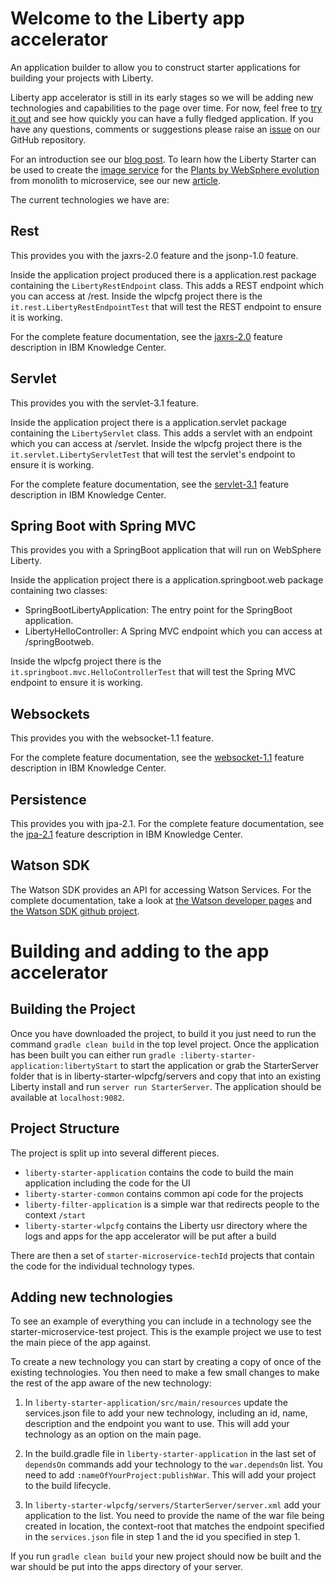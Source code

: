 # Welcome to the Liberty app accelerator
An application builder to allow you to construct starter applications for building your projects with Liberty.

Liberty app accelerator is still in its early stages so we will be adding new technologies and capabilities to the page over time. For now, feel free to <a href="http://liberty-starter.wasdev.developer.ibm.com/start/">try it out</a> and see how quickly you can have a fully fledged application. If you have any questions, comments or suggestions please raise an <a href="https://github.com/WASdev/tool.artisan.core/issues">issue</a> on our GitHub repository.

For an introduction see our <a href="https://developer.ibm.com/wasdev/blog/2015/11/27/introducing-the-liberty-starter-a-tool-to-get-you-writing-microservices-quickly/">blog post</a>. To learn how the Liberty Starter can be used to create the <a href="https://developer.ibm.com/wasdev/docs/an-evolved-plants-by-websphere-image-service-making-the-break/">image service</a> for the <a href="https://developer.ibm.com/wasdev/docs/starting-evolution-microservices-using-plants-websphere-sample/">Plants by WebSphere evolution</a> from monolith to microservice, see our new <a href="https://developer.ibm.com/wasdev/docs/creating-image-service-plants-websphere-using-liberty-starter"/>article</a>.

The current technologies we have are:

## Rest
This provides you with the jaxrs-2.0 feature and the jsonp-1.0 feature.

Inside the application project produced there is a application.rest package containing the <code>LibertyRestEndpoint</code> class. This adds a REST endpoint which you can access at /rest. Inside the wlpcfg project there is the <code>it.rest.LibertyRestEndpointTest</code> that will test the REST endpoint to ensure it is working.

For the complete feature documentation, see the <a href="http://www.ibm.com/support/knowledgecenter/SSAW57_8.5.5/com.ibm.websphere.wlp.nd.multiplatform.doc/ae/rwlp_feat.html%23rwlp_feat__jaxrs-2.0">jaxrs-2.0</a> feature description in IBM Knowledge Center.

## Servlet
This provides you with the servlet-3.1 feature.

Inside the application project there is a application.servlet package containing the <code>LibertyServlet</code> class. This adds a servlet with an endpoint which you can access at /servlet. Inside the wlpcfg project there is the <code>it.servlet.LibertyServletTest</code> that will test the servlet's endpoint to ensure it is working.

For the complete feature documentation, see the <a href="http://www.ibm.com/support/knowledgecenter/SSAW57_8.5.5/com.ibm.websphere.wlp.nd.multiplatform.doc/ae/rwlp_feat.html%23rwlp_feat__servlet-3.1">servlet-3.1</a> feature description in IBM Knowledge Center.

## Spring Boot with Spring MVC
This provides you with a SpringBoot application that will run on WebSphere Liberty.

Inside the application project there is a application.springboot.web package containing two classes:
* SpringBootLibertyApplication</code>: The entry point for the SpringBoot application.
* LibertyHelloController</code>: A Spring MVC endpoint which you can access at /springBootweb.

Inside the wlpcfg project there is the <code>it.springboot.mvc.HelloControllerTest</code> that will test the Spring MVC endpoint to ensure it is working.

## Websockets
This provides you with the websocket-1.1 feature.

For the complete feature documentation, see the <a href="http://www.ibm.com/support/knowledgecenter/SSAW57_8.5.5/com.ibm.websphere.wlp.nd.multiplatform.doc/ae/rwlp_feat.html%23rwlp_feat__websocket-1.0">websocket-1.1</a> feature description in IBM Knowledge Center.

## Persistence
This provides you with jpa-2.1. For the complete feature documentation, see the <a href="http://www.ibm.com/support/knowledgecenter/SSAW57_8.5.5/com.ibm.websphere.wlp.nd.multiplatform.doc/ae/rwlp_feat.html%23rwlp_feat__jpa-2.1">jpa-2.1</a> feature description in IBM Knowledge Center.

## Watson SDK
The Watson SDK provides an API for accessing Watson Services. For the complete documentation, take a look at <a href="https://developer.ibm.com/watson/">the Watson developer pages</a> and <a href="https://github.com/watson-developer-cloud/java-sdk">the Watson SDK github project</a>.

# Building and adding to the app accelerator

## Building the Project
Once you have downloaded the project, to build it you just need to run the command <code>gradle clean build</code> in the top level project. Once the application has been built you can either run <code>gradle :liberty-starter-application:libertyStart</code> to start the application or grab the StarterServer folder that is in liberty-starter-wlpcfg/servers and copy that into an existing Liberty install and run <code>server run StarterServer</code>. The application should be available at <code>localhost:9082</code>.

## Project Structure
The project is split up into several different pieces.

* <code>liberty-starter-application</code> contains the code to build the main application including the code for the UI
* <code>liberty-starter-common</code> contains common api code for the projects
* <code>liberty-filter-application</code> is a simple war that redirects people to the context <code>/start</code>
* <code>liberty-starter-wlpcfg</code> contains the Liberty usr directory where the logs and apps for the app accelerator will be put after a build

There are then a set of <code>starter-microservice-techId</code> projects that contain the code for the individual technology types.

## Adding new technologies
To see an example of everything you can include in a technology see the starter-microservice-test project. This is the example project we use to test the main piece of the app against.

To create a new technology you can start by creating a copy of once of the existing technologies. You then need to make a few small changes to make the rest of the app aware of the new technology:

1. In <code>liberty-starter-application/src/main/resources</code> update the services.json file to add your new technology, including an id, name, description and the endpoint you want to use. This will add your technology as an option on the main page.

2. In the build.gradle file in <code>liberty-starter-application</code> in the last set of <code>dependsOn</code> commands add your technology to the <code>war.dependsOn</code> list. You need to add <code>:nameOfYourProject:publishWar</code>. This will add your project to the build lifecycle.

3. In <code>liberty-starter-wlpcfg/servers/StarterServer/server.xml</code> add your application to the list. You need to provide the name of the war file being created in location, the context-root that matches the endpoint specified in the <code>services.json</code> file in step 1 and the id you specified in step 1.

If you run <code>gradle clean build</code> your new project should now be built and the war should be put into the apps directory of your server.
